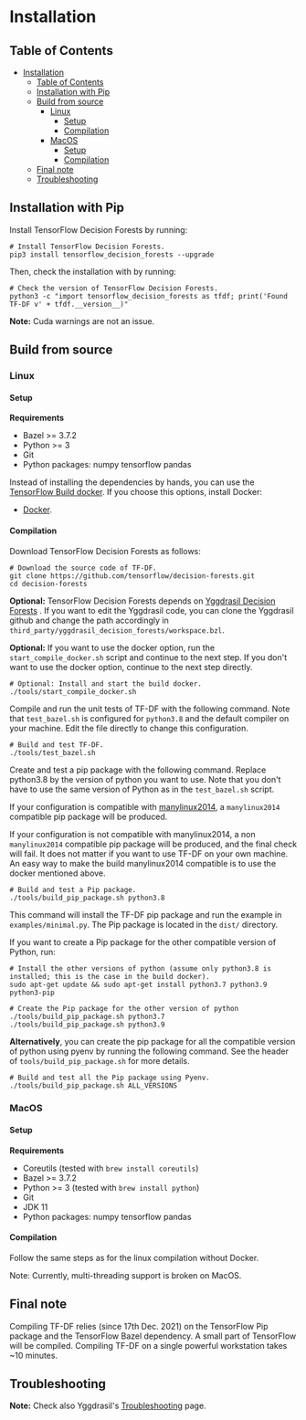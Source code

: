 # Installation

<!-- docs_infra:strip_begin -->

## Table of Contents

<!--ts-->

*   [Installation](#installation)
    *   [Table of Contents](#table-of-contents)
    *   [Installation with Pip](#installation-with-pip)
    *   [Build from source](#build-from-source)
        *   [Linux](#linux)
            *   [Setup](#setup)
            *   [Compilation](#compilation)
        *   [MacOS](#macos)
            *   [Setup](#setup-1)
            *   [Compilation](#compilation-1)
    *   [Final note](#final-note)
    *   [Troubleshooting](#troubleshooting)

<!--te-->

<!-- docs_infra:strip_end -->

## Installation with Pip

Install TensorFlow Decision Forests by running:

```shell
# Install TensorFlow Decision Forests.
pip3 install tensorflow_decision_forests --upgrade
```

Then, check the installation with by running:

```shell
# Check the version of TensorFlow Decision Forests.
python3 -c "import tensorflow_decision_forests as tfdf; print('Found TF-DF v' + tfdf.__version__)"
```

**Note:** Cuda warnings are not an issue.

## Build from source

### Linux

#### Setup

**Requirements**

-   Bazel >= 3.7.2
-   Python >= 3
-   Git
-   Python packages: numpy tensorflow pandas

Instead of installing the dependencies by hands, you can use the
[TensorFlow Build docker](https://github.com/tensorflow/build). If you choose
this options, install Docker:

-   [Docker](https://docs.docker.com/get-docker/).

#### Compilation

Download TensorFlow Decision Forests as follows:

```shell
# Download the source code of TF-DF.
git clone https://github.com/tensorflow/decision-forests.git
cd decision-forests
```

**Optional:** TensorFlow Decision Forests depends on
[Yggdrasil Decision Forests](https://github.com/google/yggdrasil-decision-forests)
. If you want to edit the Yggdrasil code, you can clone the Yggdrasil github and
change the path accordingly in
`third_party/yggdrasil_decision_forests/workspace.bzl`.

**Optional:** If you want to use the docker option, run the
`start_compile_docker.sh` script and continue to the next step. If you don't
want to use the docker option, continue to the next step directly.

```shell
# Optional: Install and start the build docker.
./tools/start_compile_docker.sh
```

Compile and run the unit tests of TF-DF with the following command. Note that
`test_bazel.sh` is configured for `python3.8` and the default compiler on your
machine. Edit the file directly to change this configuration.

```shell
# Build and test TF-DF.
./tools/test_bazel.sh
```

Create and test a pip package with the following command. Replace python3.8 by
the version of python you want to use. Note that you don't have to use the same
version of Python as in the `test_bazel.sh` script.

If your configuration is compatible with
[manylinux2014](https://www.python.org/dev/peps/pep-0571/), a `manylinux2014`
compatible pip package will be produced.

If your configuration is not compatible with manylinux2014, a non
`manylinux2014` compatible pip package will be produced, and the final check
will fail. It does not matter if you want to use TF-DF on your own machine. An
easy way to make the build manylinux2014 compatible is to use the docker
mentioned above.

```shell
# Build and test a Pip package.
./tools/build_pip_package.sh python3.8
```

This command will install the TF-DF pip package and run the example in
`examples/minimal.py`. The Pip package is located in the `dist/` directory.

If you want to create a Pip package for the other compatible version of Python,
run:

```shell
# Install the other versions of python (assume only python3.8 is installed; this is the case in the build docker).
sudo apt-get update && sudo apt-get install python3.7 python3.9 python3-pip

# Create the Pip package for the other version of python
./tools/build_pip_package.sh python3.7
./tools/build_pip_package.sh python3.9
```

**Alternatively**, you can create the pip package for all the compatible version
of python using pyenv by running the following command. See the header of
`tools/build_pip_package.sh` for more details.

```shell
# Build and test all the Pip package using Pyenv.
./tools/build_pip_package.sh ALL_VERSIONS
```

### MacOS

#### Setup

**Requirements**

-   Coreutils (tested with `brew install coreutils`)
-   Bazel >= 3.7.2
-   Python >= 3 (tested with `brew install python`)
-   Git
-   JDK 11
-   Python packages: numpy tensorflow pandas

#### Compilation

Follow the same steps as for the linux compilation without Docker.

Note: Currently, multi-threading support is broken on MacOS.

## Final note

Compiling TF-DF relies (since 17th Dec. 2021) on the TensorFlow Pip package and
the TensorFlow Bazel dependency. A small part of TensorFlow will be compiled.
Compiling TF-DF on a single powerful workstation takes ~10 minutes.

## Troubleshooting

**Note:** Check also Yggdrasil's
[Troubleshooting](https://github.com/google/yggdrasil-decision-forests/blob/main/documentation/installation.md#troubleshooting)
page.
